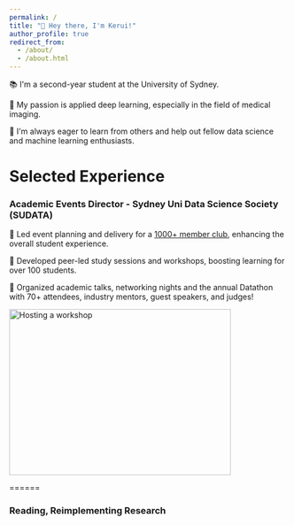 ```yaml
---
permalink: /
title: "👋 Hey there, I'm Kerui!"
author_profile: true
redirect_from: 
  - /about/
  - /about.html
---
```


📚 I'm a second-year student at the University of Sydney.

🔬 My passion is applied deep learning, especially in the field of medical imaging.

🤝 I'm always eager to learn from others and help out fellow data science and machine learning enthusiasts.



# Selected Experience

### Academic Events Director - Sydney Uni Data Science Society (SUDATA)
 
 🎉 Led event planning and delivery for a [1000+ member club](https://sudata.org/), enhancing the overall student experience.

🧠 Developed peer-led study sessions and workshops, boosting learning for over 100 students.

🚀 Organized academic talks, networking nights and the annual Datathon with 70+ attendees, industry mentors, guest speakers, and judges!

<img src="talk1.jpg" alt="Hosting a workshop" width="400" height="300">


======



### Reading, Reimplementing Research
